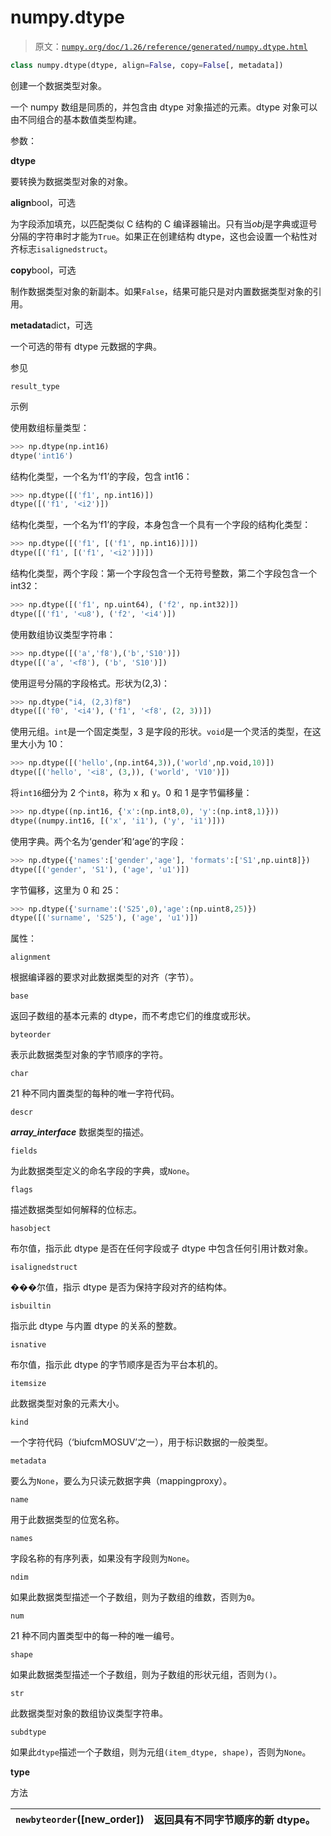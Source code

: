 # numpy.dtype

> 原文：[`numpy.org/doc/1.26/reference/generated/numpy.dtype.html`](https://numpy.org/doc/1.26/reference/generated/numpy.dtype.html)

```py
class numpy.dtype(dtype, align=False, copy=False[, metadata])
```

创建一个数据类型对象。

一个 numpy 数组是同质的，并包含由 dtype 对象描述的元素。dtype 对象可以由不同组合的基本数值类型构建。

参数：

**dtype**

要转换为数据类型对象的对象。

**align**bool，可选

为字段添加填充，以匹配类似 C 结构的 C 编译器输出。只有当*obj*是字典或逗号分隔的字符串时才能为`True`。如果正在创建结构 dtype，这也会设置一个粘性对齐标志`isalignedstruct`。

**copy**bool，可选

制作数据类型对象的新副本。如果`False`，结果可能只是对内置数据类型对象的引用。

**metadata**dict，可选

一个可选的带有 dtype 元数据的字典。

参见

`result_type`

示例

使用数组标量类型：

```py
>>> np.dtype(np.int16)
dtype('int16') 
```

结构化类型，一个名为‘f1’的字段，包含 int16：

```py
>>> np.dtype([('f1', np.int16)])
dtype([('f1', '<i2')]) 
```

结构化类型，一个名为‘f1’的字段，本身包含一个具有一个字段的结构化类型：

```py
>>> np.dtype([('f1', [('f1', np.int16)])])
dtype([('f1', [('f1', '<i2')])]) 
```

结构化类型，两个字段：第一个字段包含一个无符号整数，第二个字段包含一个 int32：

```py
>>> np.dtype([('f1', np.uint64), ('f2', np.int32)])
dtype([('f1', '<u8'), ('f2', '<i4')]) 
```

使用数组协议类型字符串：

```py
>>> np.dtype([('a','f8'),('b','S10')])
dtype([('a', '<f8'), ('b', 'S10')]) 
```

使用逗号分隔的字段格式。形状为(2,3)：

```py
>>> np.dtype("i4, (2,3)f8")
dtype([('f0', '<i4'), ('f1', '<f8', (2, 3))]) 
```

使用元组。`int`是一个固定类型，3 是字段的形状。`void`是一个灵活的类型，在这里大小为 10：

```py
>>> np.dtype([('hello',(np.int64,3)),('world',np.void,10)])
dtype([('hello', '<i8', (3,)), ('world', 'V10')]) 
```

将`int16`细分为 2 个`int8`，称为 x 和 y。0 和 1 是字节偏移量：

```py
>>> np.dtype((np.int16, {'x':(np.int8,0), 'y':(np.int8,1)}))
dtype((numpy.int16, [('x', 'i1'), ('y', 'i1')])) 
```

使用字典。两个名为‘gender’和‘age’的字段：

```py
>>> np.dtype({'names':['gender','age'], 'formats':['S1',np.uint8]})
dtype([('gender', 'S1'), ('age', 'u1')]) 
```

字节偏移，这里为 0 和 25：

```py
>>> np.dtype({'surname':('S25',0),'age':(np.uint8,25)})
dtype([('surname', 'S25'), ('age', 'u1')]) 
```

属性：

`alignment`

根据编译器的要求对此数据类型的对齐（字节）。

`base`

返回子数组的基本元素的 dtype，而不考虑它们的维度或形状。

`byteorder`

表示此数据类型对象的字节顺序的字符。

`char`

21 种不同内置类型的每种的唯一字符代码。

`descr`

*__array_interface__* 数据类型的描述。

`fields`

为此数据类型定义的命名字段的字典，或`None`。 

`flags`

描述数据类型如何解释的位标志。

`hasobject`

布尔值，指示此 dtype 是否在任何字段或子 dtype 中包含任何引用计数对象。

`isalignedstruct`

���尔值，指示 dtype 是否为保持字段对齐的结构体。

`isbuiltin`

指示此 dtype 与内置 dtype 的关系的整数。

`isnative`

布尔值，指示此 dtype 的字节顺序是否为平台本机的。

`itemsize`

此数据类型对象的元素大小。

`kind`

一个字符代码（‘biufcmMOSUV’之一），用于标识数据的一般类型。

`metadata`

要么为`None`，要么为只读元数据字典（mappingproxy）。

`name`

用于此数据类型的位宽名称。

`names`

字段名称的有序列表，如果没有字段则为`None`。

`ndim`

如果此数据类型描述一个子数组，则为子数组的维数，否则为`0`。

`num`

21 种不同内置类型中的每一种的唯一编号。

`shape`

如果此数据类型描述一个子数组，则为子数组的形状元组，否则为`()`。

`str`

此数据类型对象的数组协议类型字符串。

`subdtype`

如果此`dtype`描述一个子数组，则为元组`(item_dtype, shape)`，否则为`None`。

**type**

方法

| `newbyteorder`([new_order]) | 返回具有不同字节顺序的新 dtype。 |
| --- | --- |

